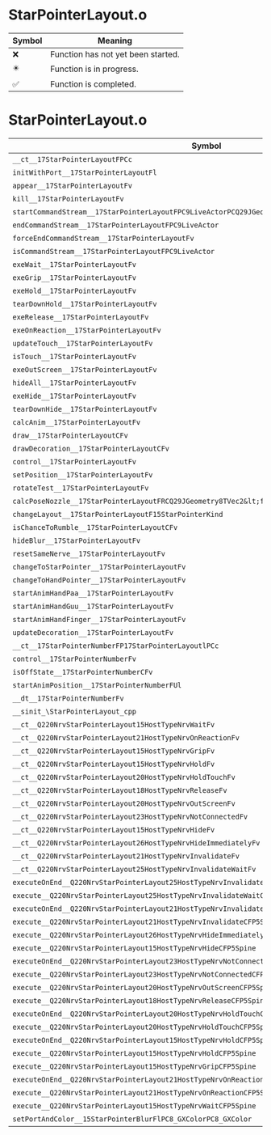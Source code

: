 # StarPointerLayout.o
| Symbol | Meaning 
| ------------- | ------------- 
| :x: | Function has not yet been started. 
| :eight_pointed_black_star: | Function is in progress. 
| :white_check_mark: | Function is completed. 


# StarPointerLayout.o
| Symbol | Decompiled? |
| ------------- | ------------- |
| `__ct__17StarPointerLayoutFPCc` | :x: |
| `initWithPort__17StarPointerLayoutFl` | :x: |
| `appear__17StarPointerLayoutFv` | :x: |
| `kill__17StarPointerLayoutFv` | :x: |
| `startCommandStream__17StarPointerLayoutFPC9LiveActorPCQ29JGeometry8TVec3&lt;f&gt;b` | :x: |
| `endCommandStream__17StarPointerLayoutFPC9LiveActor` | :x: |
| `forceEndCommandStream__17StarPointerLayoutFv` | :x: |
| `isCommandStream__17StarPointerLayoutFPC9LiveActor` | :x: |
| `exeWait__17StarPointerLayoutFv` | :x: |
| `exeGrip__17StarPointerLayoutFv` | :x: |
| `exeHold__17StarPointerLayoutFv` | :x: |
| `tearDownHold__17StarPointerLayoutFv` | :x: |
| `exeRelease__17StarPointerLayoutFv` | :x: |
| `exeOnReaction__17StarPointerLayoutFv` | :x: |
| `updateTouch__17StarPointerLayoutFv` | :x: |
| `isTouch__17StarPointerLayoutFv` | :x: |
| `exeOutScreen__17StarPointerLayoutFv` | :x: |
| `hideAll__17StarPointerLayoutFv` | :x: |
| `exeHide__17StarPointerLayoutFv` | :x: |
| `tearDownHide__17StarPointerLayoutFv` | :x: |
| `calcAnim__17StarPointerLayoutFv` | :x: |
| `draw__17StarPointerLayoutCFv` | :x: |
| `drawDecoration__17StarPointerLayoutCFv` | :x: |
| `control__17StarPointerLayoutFv` | :x: |
| `setPosition__17StarPointerLayoutFv` | :x: |
| `rotateTest__17StarPointerLayoutFv` | :x: |
| `calcPoseNozzle__17StarPointerLayoutFRCQ29JGeometry8TVec2&lt;f&gt;RCQ29JGeometry8TVec2&lt;f&gt;` | :x: |
| `changeLayout__17StarPointerLayoutF15StarPointerKind` | :x: |
| `isChanceToRumble__17StarPointerLayoutCFv` | :x: |
| `hideBlur__17StarPointerLayoutFv` | :x: |
| `resetSameNerve__17StarPointerLayoutFv` | :x: |
| `changeToStarPointer__17StarPointerLayoutFv` | :x: |
| `changeToHandPointer__17StarPointerLayoutFv` | :x: |
| `startAnimHandPaa__17StarPointerLayoutFv` | :x: |
| `startAnimHandGuu__17StarPointerLayoutFv` | :x: |
| `startAnimHandFinger__17StarPointerLayoutFv` | :x: |
| `updateDecoration__17StarPointerLayoutFv` | :x: |
| `__ct__17StarPointerNumberFP17StarPointerLayoutlPCc` | :x: |
| `control__17StarPointerNumberFv` | :x: |
| `isOffState__17StarPointerNumberCFv` | :x: |
| `startAnimPosition__17StarPointerNumberFUl` | :x: |
| `__dt__17StarPointerNumberFv` | :x: |
| `__sinit_\StarPointerLayout_cpp` | :x: |
| `__ct__Q220NrvStarPointerLayout15HostTypeNrvWaitFv` | :x: |
| `__ct__Q220NrvStarPointerLayout21HostTypeNrvOnReactionFv` | :x: |
| `__ct__Q220NrvStarPointerLayout15HostTypeNrvGripFv` | :x: |
| `__ct__Q220NrvStarPointerLayout15HostTypeNrvHoldFv` | :x: |
| `__ct__Q220NrvStarPointerLayout20HostTypeNrvHoldTouchFv` | :x: |
| `__ct__Q220NrvStarPointerLayout18HostTypeNrvReleaseFv` | :x: |
| `__ct__Q220NrvStarPointerLayout20HostTypeNrvOutScreenFv` | :x: |
| `__ct__Q220NrvStarPointerLayout23HostTypeNrvNotConnectedFv` | :x: |
| `__ct__Q220NrvStarPointerLayout15HostTypeNrvHideFv` | :x: |
| `__ct__Q220NrvStarPointerLayout26HostTypeNrvHideImmediatelyFv` | :x: |
| `__ct__Q220NrvStarPointerLayout21HostTypeNrvInvalidateFv` | :x: |
| `__ct__Q220NrvStarPointerLayout25HostTypeNrvInvalidateWaitFv` | :x: |
| `executeOnEnd__Q220NrvStarPointerLayout25HostTypeNrvInvalidateWaitCFP5Spine` | :x: |
| `execute__Q220NrvStarPointerLayout25HostTypeNrvInvalidateWaitCFP5Spine` | :x: |
| `executeOnEnd__Q220NrvStarPointerLayout21HostTypeNrvInvalidateCFP5Spine` | :x: |
| `execute__Q220NrvStarPointerLayout21HostTypeNrvInvalidateCFP5Spine` | :x: |
| `execute__Q220NrvStarPointerLayout26HostTypeNrvHideImmediatelyCFP5Spine` | :x: |
| `execute__Q220NrvStarPointerLayout15HostTypeNrvHideCFP5Spine` | :x: |
| `executeOnEnd__Q220NrvStarPointerLayout23HostTypeNrvNotConnectedCFP5Spine` | :x: |
| `execute__Q220NrvStarPointerLayout23HostTypeNrvNotConnectedCFP5Spine` | :x: |
| `execute__Q220NrvStarPointerLayout20HostTypeNrvOutScreenCFP5Spine` | :x: |
| `execute__Q220NrvStarPointerLayout18HostTypeNrvReleaseCFP5Spine` | :x: |
| `executeOnEnd__Q220NrvStarPointerLayout20HostTypeNrvHoldTouchCFP5Spine` | :x: |
| `execute__Q220NrvStarPointerLayout20HostTypeNrvHoldTouchCFP5Spine` | :x: |
| `executeOnEnd__Q220NrvStarPointerLayout15HostTypeNrvHoldCFP5Spine` | :x: |
| `execute__Q220NrvStarPointerLayout15HostTypeNrvHoldCFP5Spine` | :x: |
| `execute__Q220NrvStarPointerLayout15HostTypeNrvGripCFP5Spine` | :x: |
| `executeOnEnd__Q220NrvStarPointerLayout21HostTypeNrvOnReactionCFP5Spine` | :x: |
| `execute__Q220NrvStarPointerLayout21HostTypeNrvOnReactionCFP5Spine` | :x: |
| `execute__Q220NrvStarPointerLayout15HostTypeNrvWaitCFP5Spine` | :x: |
| `setPortAndColor__15StarPointerBlurFlPC8_GXColorPC8_GXColor` | :x: |
